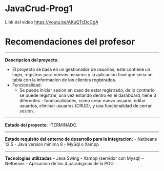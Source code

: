# JavaCrud-Prog1
Link del video https://youtu.be/AKuQTcDcCgA

# Recomendaciones del profesor
<hr>

<b> Descripcion del proyecto:</b>
  - El proyecto se basa en un gestionador de usuarios, este contiene un login, registros para nuevos usuarios y la aplicacion final que seria un tabla con la informacion   de los clientes registrados.
  - Funcionalidad:
    - Se puede iniciar sesion en caso de estar registrado, de lo contrario se puede registrar, una vez estando dentro en el dashboard, tiene 3 diferentes               -       funcionalidades, como crear nuevo usuario, editar usuarios, eliminar usuarios (CRUD), y una funcionalidad de cerrar sesion.
 <hr>
<b> Estado del proyecto:</b>
-TERMINADO.
 <hr>
<b> Estado requisito del enterno de desarrollo para la integracion:</b>
- Netbeans 12.5
- Java version minimo 8
- MySql o Xampp
 <hr>
 <b> Tecnologias utilizadas</b>
- Java Swing
- Xampp (servidor con Mysql)
- Netbeans
- Aplicacion de los 4 paradigmas de la POO
  
